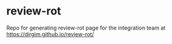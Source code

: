 # review-rot

Repo for generating review-rot page for the integration team at
<https://dirgim.github.io/review-rot/>
